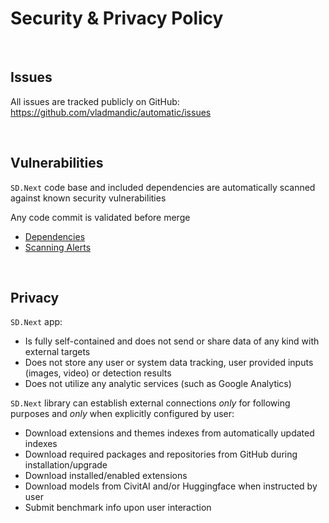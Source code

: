 # Security & Privacy Policy

<br>

## Issues

All issues are tracked publicly on GitHub: <https://github.com/vladmandic/automatic/issues>

<br>

## Vulnerabilities

`SD.Next` code base and included dependencies are automatically scanned against known security vulnerabilities

Any code commit is validated before merge

- [Dependencies](https://github.com/vladmandic/automatic/security/dependabot)
- [Scanning Alerts](https://github.com/vladmandic/automatic/security/code-scanning)

<br>

## Privacy

`SD.Next` app:

- Is fully self-contained and does not send or share data of any kind with external targets
- Does not store any user or system data tracking, user provided inputs (images, video) or detection results
- Does not utilize any analytic services (such as Google Analytics)

`SD.Next` library can establish external connections *only* for following purposes and *only* when explicitly configured by user:

- Download extensions and themes indexes from automatically updated indexes  
- Download required packages and repositories from GitHub during installation/upgrade
- Download installed/enabled extensions
- Download models from CivitAI and/or Huggingface when instructed by user
- Submit benchmark info upon user interaction  
